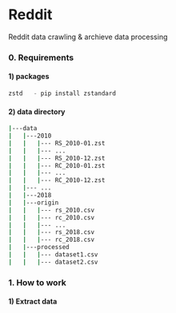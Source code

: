# Reddit
Reddit data crawling &amp; archieve data processing

### 0. Requirements 
#### 1) packages 
```python
zstd   - pip install zstandard 
```

#### 2) data directory
```bash 
|---data 
|   |---2010
|   |   |--- RS_2010-01.zst 
|   |   |--- ... 
|   |   |--- RS_2010-12.zst 
|   |   |--- RC_2010-01.zst 
|   |   |--- ...
|   |   |--- RC_2010-12.zst 
|   |--- ... 
|   |---2018
|   |---origin
|   |   |--- rs_2010.csv 
|   |   |--- rc_2010.csv 
|   |   |--- ... 
|   |   |--- rs_2018.csv 
|   |   |--- rc_2018.csv 
|   |---processed
|   |   |--- dataset1.csv 
|   |   |--- dataset2.csv 
```

### 1. How to work 
#### 1) Extract data 
